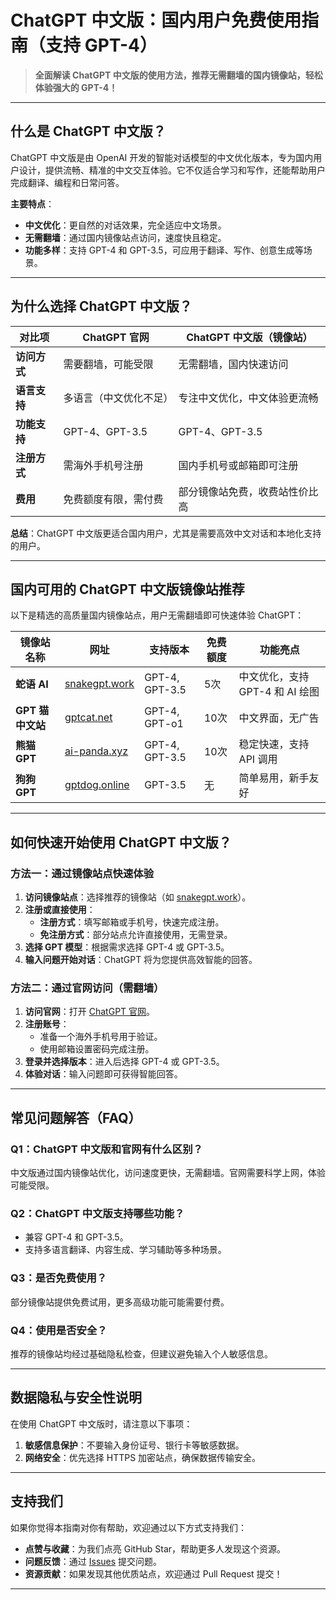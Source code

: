 # ChatGPT 中文版：国内用户免费使用指南（支持 GPT-4）

> **全面解读 ChatGPT 中文版的使用方法，推荐无需翻墙的国内镜像站，轻松体验强大的 GPT-4！**

---

## **什么是 ChatGPT 中文版？**
ChatGPT 中文版是由 OpenAI 开发的智能对话模型的中文优化版本，专为国内用户设计，提供流畅、精准的中文交互体验。它不仅适合学习和写作，还能帮助用户完成翻译、编程和日常问答。

**主要特点**：
- **中文优化**：更自然的对话效果，完全适应中文场景。
- **无需翻墙**：通过国内镜像站点访问，速度快且稳定。
- **功能多样**：支持 GPT-4 和 GPT-3.5，可应用于翻译、写作、创意生成等场景。

---

## **为什么选择 ChatGPT 中文版？**
| 对比项       | ChatGPT 官网              | ChatGPT 中文版（镜像站）       |
|--------------|---------------------------|-------------------------------|
| **访问方式** | 需要翻墙，可能受限        | 无需翻墙，国内快速访问         |
| **语言支持** | 多语言（中文优化不足）    | 专注中文优化，中文体验更流畅   |
| **功能支持** | GPT-4、GPT-3.5            | GPT-4、GPT-3.5                |
| **注册方式** | 需海外手机号注册          | 国内手机号或邮箱即可注册       |
| **费用**     | 免费额度有限，需付费       | 部分镜像站免费，收费站性价比高 |

**总结**：ChatGPT 中文版更适合国内用户，尤其是需要高效中文对话和本地化支持的用户。

---

## **国内可用的 ChatGPT 中文版镜像站推荐**

以下是精选的高质量国内镜像站点，用户无需翻墙即可快速体验 ChatGPT：

| 镜像站名称       | 网址                                 | 支持版本       | 免费额度 | 功能亮点                     |
|------------------|--------------------------------------|----------------|----------|------------------------------|
| **蛇语 AI**      | [snakegpt.work](https://snakegpt.work) | GPT-4, GPT-3.5 | 5次      | 中文优化，支持 GPT-4 和 AI 绘图 |
| **GPT 猫中文站** | [gptcat.net](https://gptcat.net/)     | GPT-4, GPT-o1  | 10次      | 中文界面，无广告              |
| **熊猫 GPT**     | [ai-panda.xyz](https://ai-panda.xyz/login?invite_code=34137c47) | GPT-4, GPT-3.5 | 10次      | 稳定快速，支持 API 调用        |
| **狗狗 GPT**     | [gptdog.online](https://gptdog.online) | GPT-3.5        | 无      | 简单易用，新手友好            |

---

## **如何快速开始使用 ChatGPT 中文版？**

### **方法一：通过镜像站点快速体验**
1. **访问镜像站点**：选择推荐的镜像站（如 [snakegpt.work](https://snakegpt.work)）。
2. **注册或直接使用**：
   - **注册方式**：填写邮箱或手机号，快速完成注册。
   - **免注册方式**：部分站点允许直接使用，无需登录。
3. **选择 GPT 模型**：根据需求选择 GPT-4 或 GPT-3.5。
4. **输入问题开始对话**：ChatGPT 将为您提供高效智能的回答。

### **方法二：通过官网访问（需翻墙）**
1. **访问官网**：打开 [ChatGPT 官网](https://chat.openai.com)。
2. **注册账号**：
   - 准备一个海外手机号用于验证。
   - 使用邮箱设置密码完成注册。
3. **登录并选择版本**：进入后选择 GPT-4 或 GPT-3.5。
4. **体验对话**：输入问题即可获得智能回答。

---

## **常见问题解答（FAQ）**

### Q1：ChatGPT 中文版和官网有什么区别？
中文版通过国内镜像站优化，访问速度更快，无需翻墙。官网需要科学上网，体验可能受限。

### Q2：ChatGPT 中文版支持哪些功能？
- 兼容 GPT-4 和 GPT-3.5。
- 支持多语言翻译、内容生成、学习辅助等多种场景。

### Q3：是否免费使用？
部分镜像站提供免费试用，更多高级功能可能需要付费。

### Q4：使用是否安全？
推荐的镜像站均经过基础隐私检查，但建议避免输入个人敏感信息。

---

## **数据隐私与安全性说明**

在使用 ChatGPT 中文版时，请注意以下事项：
1. **敏感信息保护**：不要输入身份证号、银行卡等敏感数据。
2. **网络安全**：优先选择 HTTPS 加密站点，确保数据传输安全。

---

## **支持我们**
如果你觉得本指南对你有帮助，欢迎通过以下方式支持我们：
- **点赞与收藏**：为我们点亮 GitHub Star，帮助更多人发现这个资源。
- **问题反馈**：通过 [Issues](https://github.com/你的项目地址/issues) 提交问题。
- **资源贡献**：如果发现其他优质站点，欢迎通过 Pull Request 提交！

---

   <meta name="description" content="ChatGPT中文版免费指南，无需翻墙，支持GPT-4。了解国内镜像站的推荐和快速使用方法。">
   <meta name="keywords" content="ChatGPT中文版, GPT-4, 中文镜像站, 无需翻墙, 免费ChatGPT">
